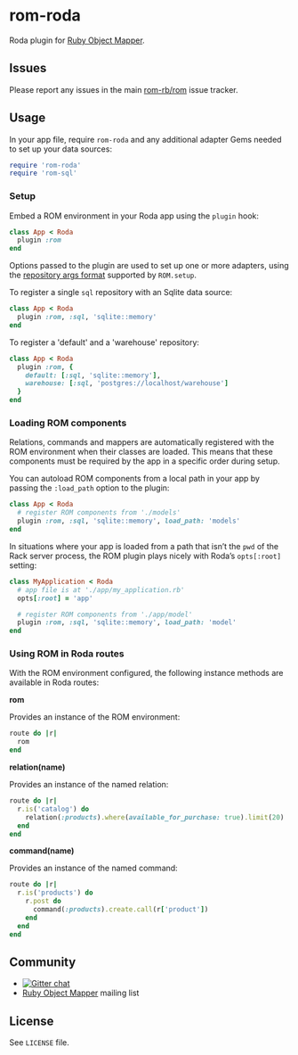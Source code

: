 # rom-roda

Roda plugin for [Ruby Object Mapper](https://github.com/rom-rb/rom).

## Issues

Please report any issues in the main [rom-rb/rom](https://github.com/rom-rb/rom/issues) issue tracker.

## Usage

In your app file, require `rom-roda` and any additional adapter Gems needed to set up your data sources:

```ruby
require 'rom-roda'
require 'rom-sql'
```

### Setup

Embed a ROM environment in your Roda app using the `plugin` hook:

```ruby
class App < Roda
  plugin :rom
end
```

Options passed to the plugin are used to set up one or more adapters, using the [repository args format](http://www.rubydoc.info/gems/rom/ROM/Global#setup-instance_method) supported by `ROM.setup`.

To register a single `sql` repository with an Sqlite data source:

```ruby
class App < Roda
  plugin :rom, :sql, 'sqlite::memory'
end
```

To register a 'default' and a 'warehouse' repository:

```ruby
class App < Roda
  plugin :rom, {
    default: [:sql, 'sqlite::memory'],
    warehouse: [:sql, 'postgres://localhost/warehouse']
  }
end
```

### Loading ROM components

Relations, commands and mappers are automatically registered with the ROM environment when their classes are loaded. This means that these components must be required by the app in a specific order during setup.

You can autoload ROM components from a local path in your app by passing the `:load_path` option to the plugin:

```ruby
class App < Roda
  # register ROM components from './models'
  plugin :rom, :sql, 'sqlite::memory', load_path: 'models'
end
```

In situations where your app is loaded from a path that isn’t the `pwd` of the Rack server process, the ROM plugin plays nicely with Roda’s `opts[:root]` setting:

```ruby
class MyApplication < Roda
  # app file is at './app/my_application.rb'
  opts[:root] = 'app'

  # register ROM components from './app/model'
  plugin :rom, :sql, 'sqlite::memory', load_path: 'model'
end
```

### Using ROM in Roda routes

With the ROM environment configured, the following instance methods are available in Roda routes:

**rom**

Provides an instance of the ROM environment:

```ruby
route do |r|
  rom
end
```

**relation(name)**

Provides an instance of the named relation:

```ruby
route do |r|
  r.is('catalog') do
    relation(:products).where(available_for_purchase: true).limit(20)
  end
end
```

**command(name)**

Provides an instance of the named command:

```ruby
route do |r|
  r.is('products') do
    r.post do
      command(:products).create.call(r['product'])
    end
  end
end
```

## Community

* [![Gitter chat](https://badges.gitter.im/rom-rb/chat.png)](https://gitter.im/rom-rb/chat)
* [Ruby Object Mapper](https://groups.google.com/forum/#!forum/rom-rb) mailing list

## License

See `LICENSE` file.
